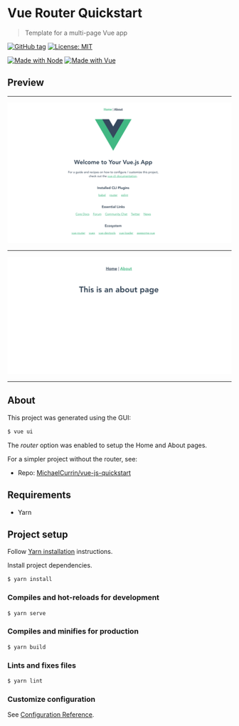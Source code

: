# Vue Router Quickstart
> Template for a multi-page Vue app

[![GitHub tag](https://img.shields.io/github/tag/MichaelCurrin/vue-router-quickstart)](https://github.com/MichaelCurrin/vue-router-quickstart/tags/)
[![License: MIT](https://img.shields.io/badge/License-MIT-blue)](#license)

[![Made with Node](https://img.shields.io/badge/Node.js->=10.X-blue?logo=javascript)](https://nodejs.org)
[![Made with Vue](https://img.shields.io/github/package-json/dependency-version/MichaelCurrin/vue-js-quickstart/vue)](https://www.npmjs.com/package/vue)


## Preview

---

![Sample 1](/sample-1.png)

---

![Sample 2](/sample-2.png)

---

## About

This project was generated using the GUI:

```sh
$ vue ui
```

The _router_ option was enabled to setup the Home and About pages.

For a simpler project without the router, see:

- Repo: [MichaelCurrin/vue-js-quickstart](https://github.com/MichaelCurrin/vue-js-quickstart)


## Requirements

- Yarn


## Project setup

Follow [Yarn installation](https://gist.github.com/MichaelCurrin/bdc34c554fa3023ee81449eb77375fcb) instructions.

Install project dependencies.

```sh
$ yarn install
```

### Compiles and hot-reloads for development

```sh
$ yarn serve
```

### Compiles and minifies for production

```sh
$ yarn build
```

### Lints and fixes files

```sh
$ yarn lint
```

### Customize configuration

See [Configuration Reference](https://cli.vuejs.org/config/).
